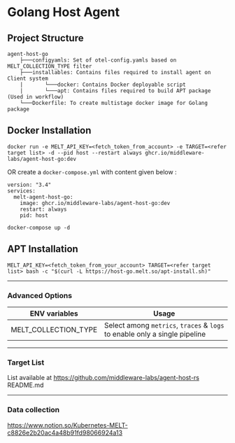 # Golang Host Agent

## Project Structure
```text
agent-host-go
    ├───configyamls: Set of otel-config.yamls based on MELT_COLLECTION_TYPE filter
    ├───installables: Contains files required to install agent on Client system
    |       └───docker: Contains Docker deployable script
    |       └───apt: Contains files required to build APT package (Used in workflow)
    └───Dockerfile: To create multistage docker image for Golang package
```

## Docker Installation
```
docker run -e MELT_API_KEY=<fetch_token_from_account> -e TARGET=<refer target list> -d --pid host --restart always ghcr.io/middleware-labs/agent-host-go:dev
```
OR create a `docker-compose.yml` with content given below :
```
version: "3.4"
services:  
  melt-agent-host-go:
    image: ghcr.io/middleware-labs/agent-host-go:dev
    restart: always
    pid: host
```
```
docker-compose up -d
```

## APT Installation

```
MELT_API_KEY=<fetch_token_from_your_account> TARGET=<refer target list> bash -c "$(curl -L https://host-go.melt.so/apt-install.sh)"
```
____________________________________________

### Advanced Options 


| ENV variables         | Usage            
| -------------         | ------------- 
| MELT_COLLECTION_TYPE          | Select among `metrics`, `traces` & `logs` to enable only a single pipeline
____________________________________________

### Target List

List available at https://github.com/middleware-labs/agent-host-rs README.md

----------------------------------------------

### Data collection
https://www.notion.so/Kubernetes-MELT-c8826e2b20ac4a48b91fd98066924a13
